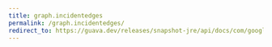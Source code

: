 ```yaml
---
title: graph.incidentedges
permalink: /graph.incidentedges/
redirect_to: https://guava.dev/releases/snapshot-jre/api/docs/com/google/common/graph/Graph.html#incidentEdges-N-
---
```

